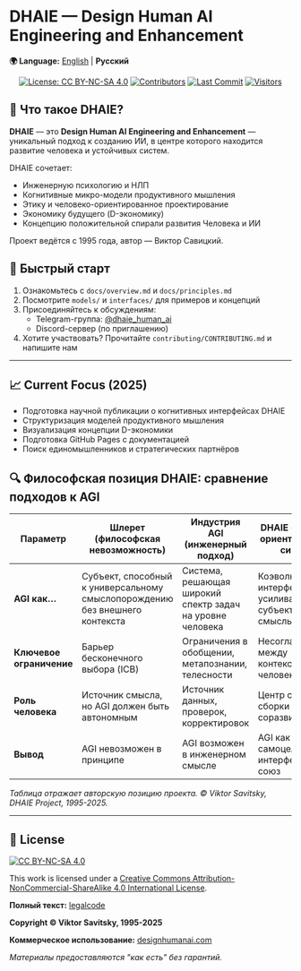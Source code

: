 # DHAIE — Design Human AI Engineering and Enhancement

**🌍 Language:** [English](README.en.md) | **Русский**

<div align="center">

[![License: CC BY-NC-SA 4.0](https://img.shields.io/badge/License-CC_BY_NC_SA_4.0-important?logo=creativecommons&style=for-the-badge)](https://creativecommons.org/licenses/by-nc-sa/4.0/)
[![Contributors](https://img.shields.io/github/contributors/designhumanai/design-human-ai.svg?style=for-the-badge)](https://github.com/designhumanai/design-human-ai/graphs/contributors)
[![Last Commit](https://img.shields.io/github/last-commit/designhumanai/design-human-ai.svg?style=for-the-badge)](https://github.com/designhumanai/design-human-ai/commits/main)
[![Visitors](https://api.visitorbadge.io/api/visitors?path=https://github.com/designhumanai/design-human-ai&label=Visitors&countColor=%23263759&style=for-the-badge&updateInterval=3600)](https://visitorbadge.io/status?path=https://github.com/designhumanai/design-human-ai)

</div>

## 🔷 Что такое DHAIE?

**DHAIE** — это **Design Human AI Engineering and Enhancement** — уникальный подход к созданию ИИ, в центре которого находится развитие человека и устойчивых систем.

DHAIE сочетает:
- Инженерную психологию и НЛП
- Когнитивные микро-модели продуктивного мышления
- Этику и человеко-ориентированное проектирование
- Экономику будущего (D-экономику)
- Концепцию положительной спирали развития Человека и ИИ

Проект ведётся с 1995 года, автор — Виктор Савицкий.

## 🚀 Быстрый старт

1. Ознакомьтесь с `docs/overview.md` и `docs/principles.md`
2. Посмотрите `models/` и `interfaces/` для примеров и концепций
3. Присоединяйтесь к обсуждениям:
   - Telegram-группа: [@dhaie_human_ai](https://t.me/...)
   - Discord-сервер (по приглашению)
4. Хотите участвовать? Прочитайте `contributing/CONTRIBUTING.md` и напишите нам

---

## 📈 Current Focus (2025)

- Подготовка научной публикации о когнитивных интерфейсах DHAIE
- Структуризация моделей продуктивного мышления
- Визуализация концепции D-экономики
- Подготовка GitHub Pages с документацией
- Поиск единомышленников и стратегических партнёров

## 🔍 Философская позиция DHAIE: сравнение подходов к AGI

| Параметр | Шлерет (философская невозможность) | Индустрия AGI (инженерный подход) | DHAIE (человеко-ориентированный симбиоз) |
|----------|-----------------------------------|-----------------------------------|------------------------------------------|
| **AGI как…** | Субъект, способный к универсальному смыслопорождению без внешнего контекста | Система, решающая широкий спектр задач на уровне человека | Коэволюционный интерфейс, усиливающий субъективные смыслы |
| **Ключевое ограничение** | Барьер бесконечного выбора (ICB) | Ограничения в обобщении, метапознании, телесности | Несогласованность между контекстами ИИ и человека |
| **Роль человека** | Источник смысла, но AGI должен быть автономным | Источник данных, проверок, корректировок | Центр смысловой сборки и соразвития |
| **Вывод** | AGI невозможен в принципе | AGI возможен в инженерном смысле | AGI как таковой не самоцель — важен интерфейсный союз |

*Таблица отражает авторскую позицию проекта. © Viktor Savitsky, DHAIE Project, 1995-2025.*

---

## 📜 License

[![CC BY-NC-SA 4.0](https://licensebuttons.net/l/by-nc-sa/4.0/88x31.png)](https://creativecommons.org/licenses/by-nc-sa/4.0/)

This work is licensed under a [Creative Commons Attribution-NonCommercial-ShareAlike 4.0 International License](https://creativecommons.org/licenses/by-nc-sa/4.0/).

**Полный текст:** [legalcode](https://creativecommons.org/licenses/by-nc-sa/4.0/legalcode)

**Copyright © Viktor Savitsky, 1995-2025**

**Коммерческое использование:** [designhumanai.com](https://designhumanai.com)

*Материалы предоставляются "как есть" без гарантий.*
